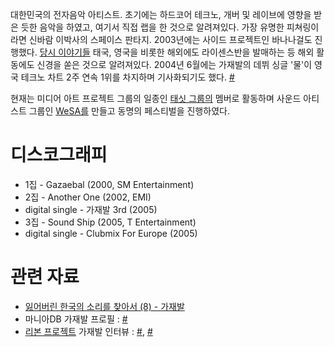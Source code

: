 대한민국의 전자음악 아티스트. 초기에는 하드코어 테크노, 개버 및 레이브에 영향을 받은 듯한 음악을 하였고, 여기서 직접 랩을 한
것으로 알려져있다. 가장 유명한 피쳐링이라면 신바람 이박사의 스페이스 판타지. 2003년에는 사이드 프로젝트인 바나나걸도
진행했다. [당시
이야기들](http://bbs.music.daum.net/gaia/do/musicbar/read?bbsId=M004&articleId=10710)
태국, 영국을 비롯한 해외에도 라이센스반을 발매하는 등 해외 활동에도 신경을 쏟은 것으로 알려져있다. 2004년 6월에는 가재발의
데뷔 싱글 '물'이 영국 테크노 차트 2주 연속 1위를 차지하며 기사화되기도 했다.
[\#](http://www.technogate.co.kr/zero/zboard.php?id=nraver&page=8&sn1=&divpage=1&sn=off&ss=on&sc=on&select_arrange=headnum&desc=asc&no=5534)

현재는 미디어 아트 프로젝트 그룹의 일종인 [태싯 그룹의](/태싯_그룹 "wikilink") 멤버로 활동하며 사운드 아티스트
그룹인 [WeSA를](/WeSA "wikilink") 만들고 동명의 페스티벌을 진행하였다.

# 디스코그래피

  - 1집 - Gazaebal (2000, SM Entertainment)
  - 2집 - Another One (2002, EMI)
  - digital single - 가재발 3rd (2005)
  - 3집 - Sound Ship (2005, T Entertainment)
  - digital single - Clubmix For Europe (2005)

# 관련 자료

  - [잃어버린 한국의 소리를 찾아서 (8) -
    가재발](http://gall.dcinside.com/board/view/?id=elec&no=30268)
  - 마니아DB 가재발 프로필 : [\#](http://www.maniadb.com/artist.asp?p=113974)
  - [리본 프로젝트](/리본_프로젝트 "wikilink") 가재발 인터뷰 :
    [\#](http://younggiftedwack.com/archives/4197),
    [\#](http://younggiftedwack.com/archives/4383)